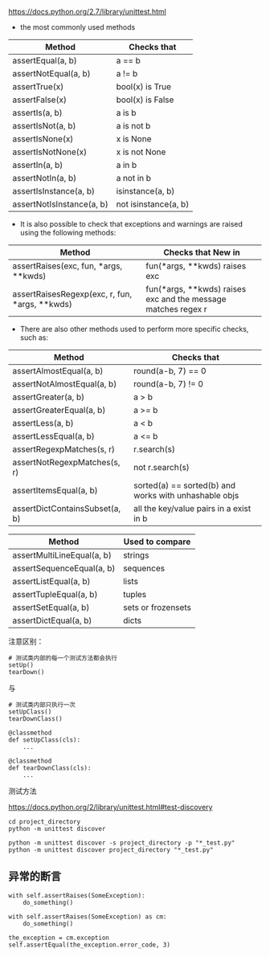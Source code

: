 
https://docs.python.org/2.7/library/unittest.html

- the most commonly used methods

Method | Checks that
--- | ---
assertEqual(a, b) | a == b
assertNotEqual(a, b) | a != b
assertTrue(x) | bool(x) is True
assertFalse(x) | bool(x) is False
assertIs(a, b) | a is b
assertIsNot(a, b) | a is not b
assertIsNone(x) | x is None 
assertIsNotNone(x) | x is not None 
assertIn(a, b) | a in b
assertNotIn(a, b) | a not in b
assertIsInstance(a, b) | isinstance(a, b)
assertNotIsInstance(a, b) | not isinstance(a, b)


- It is also possible to check that exceptions and warnings are raised using the following methods:

Method | Checks that	New in
--- | ---
assertRaises(exc, fun, *args, **kwds) | fun(*args, **kwds) raises exc
assertRaisesRegexp(exc, r, fun, *args, **kwds) | fun(*args, **kwds) raises exc and the message matches regex r


- There are also other methods used to perform more specific checks, such as:

Method | Checks that
--- | ---
assertAlmostEqual(a, b) | round(a-b, 7) == 0
assertNotAlmostEqual(a, b) | round(a-b, 7) != 0
assertGreater(a, b) | a > b
assertGreaterEqual(a, b) | a >= b
assertLess(a, b) | a < b
assertLessEqual(a, b) | a <= b
assertRegexpMatches(s, r) | r.search(s)
assertNotRegexpMatches(s, r) | not r.search(s)
assertItemsEqual(a, b) | sorted(a) == sorted(b) and works with unhashable objs
assertDictContainsSubset(a, b) | all the key/value pairs in a exist in b


Method | Used to compare
--- | ---
assertMultiLineEqual(a, b) | strings
assertSequenceEqual(a, b) | sequences
assertListEqual(a, b) | lists
assertTupleEqual(a, b) | tuples
assertSetEqual(a, b) | sets or frozensets
assertDictEqual(a, b) | dicts


注意区别：

```
# 测试类内部的每一个测试方法都会执行
setUp()
tearDown()
```
与
```
# 测试类内部只执行一次
setUpClass()
tearDownClass()
```


```
@classmethod
def setUpClass(cls):
    ...

@classmethod
def tearDownClass(cls):
    ...
```


测试方法

https://docs.python.org/2/library/unittest.html#test-discovery

```
cd project_directory
python -m unittest discover
```

```
python -m unittest discover -s project_directory -p "*_test.py"
python -m unittest discover project_directory "*_test.py"
```


## 异常的断言
```
with self.assertRaises(SomeException):
    do_something()
```

```
with self.assertRaises(SomeException) as cm:
    do_something()

the_exception = cm.exception
self.assertEqual(the_exception.error_code, 3)
```
